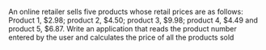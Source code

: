 An online retailer sells five products whose retail prices are as follows:
Product 1, $2.98; product 2, $4.50; product 3, $9.98; product 4, $4.49 and product 5, $6.87.
Write an application that reads the product number entered by the user and calculates the price of all the products sold 
